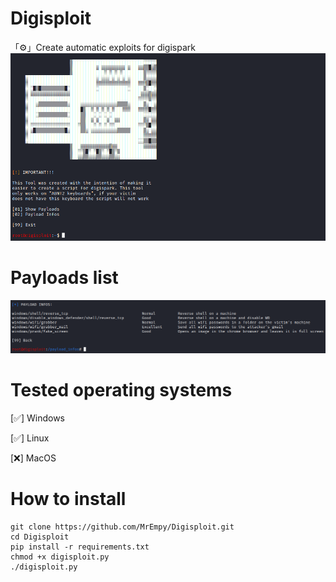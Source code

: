 # Digisploit
「⚙️」Create automatic exploits for digispark
![](assets/1.png)

# Payloads list
![](assets/2.png)

# Tested operating systems
[✅] Windows

[✅] Linux

[❌] MacOS

# How to install
```
git clone https://github.com/MrEmpy/Digisploit.git
cd Digisploit
pip install -r requirements.txt
chmod +x digisploit.py
./digisploit.py
```
